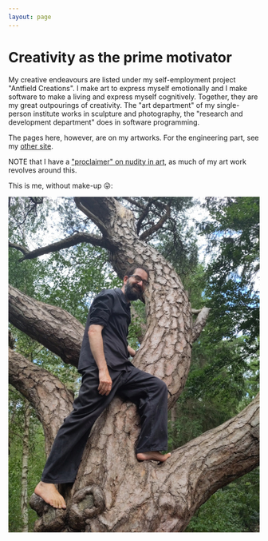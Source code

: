 ```yaml
---
layout: page
---
```

<link type="text/css" rel="stylesheet" href="static/style/style.css">

# Creativity as the prime motivator

My creative endeavours are listed under my self-employment project "Antfield Creations". I make art to express myself 
emotionally and I make software to make a living and express myself cognitively. Together, they are my great outpourings
of creativity. The "art department" of my single-person institute works in sculpture and photography, the "research and
development department" does in software programming. 

The pages here, however, are on my artworks. For the engineering part, see
my [other site](https://reinvantveer.github.io).

NOTE that I have a ["proclaimer" on nudity in art](/pages/art-nude.html), as much of my art work revolves around this.

This is me, without make-up 😜:

<img src="static/img/treehugger.jpg" alt="The treehugger">
